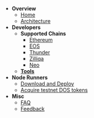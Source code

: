 * **Overview**
  * [Home](contents/homepage.md)
  * [Architecture](contents/architecture.md)
* **Developers**
  * **Supported Chains**
    * [Ethereum](contents/blockchains/ethereum.md)
    * [EOS](contents/blockchains/eos.md)
    * [Thunder](contents/blockchains/thunder.md)
    * [Zilliqa](contents/blockchains/zilliqa.md)
    * [Neo](contents/blockchains/neo.md)
  * [**Tools**](contents/dev_tools.md)
* **Node Runners**
  * [Download and Deploy](contents/deploy.md)
  * [Acquire testnet DOS tokens](contents/testnet_token.md)
* **Misc**
  * [FAQ](contents/faq.md)
  * [Feedback](contents/feedback.md)
